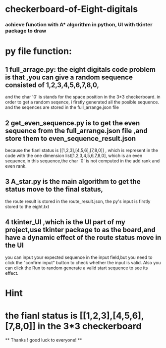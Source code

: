 # checkerboard-of-Eight-digitals
  ### achieve function with A* algorithm in python, UI with tkinter package to draw

# py file function:
## 1 full_arrage.py: the eight digitals code problem is that ,you can give a random sequence consisted of 1,2,3,4,5,6,7,8,0,
and the char '0' is stands for the space position in the 3*3 checkerboard.
in order to get a random seqence, i firstly generated all the posible sequence.
and the seqences are stored in the  full_arrange.json file 

## 2 get_even_sequence.py is to get the even sequence from the full_arrange.json file ,and store them to even_sequence_result.json
   because the fianl status is [[1,2,3],[4,5,6],[7,8,0]] ,
   which is represent in the code with the one dimension list[1,2,3,4,5,6,7,8,0],
   which is an even sequence,in this sequence,the char '0' is not computed in the add rank and even rank.
   
## 3 A_star.py is the main algorithm to get the status move to the final status,
the route result is stored in the route_result.json,
the py's input is firstly stored to the eight.txt

## 4 tkinter_UI ,which is the UI part of my project,use tkinter package to as the board,and have a dynamic effect of the route status move in the UI
you can input your expected sequence in the input field,but you need to click the "confirm input" button to check whether 
the input is valid.
Also you can click the Run to random generate a valid start sequence to see its effect.

# Hint
# the fianl status is [[1,2,3],[4,5,6],[7,8,0]] in the 3*3 checkerboard

** Thanks !
good luck to everyone! **
